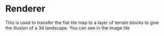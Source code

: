 # Renderer
This is used to transfer the flat tile map to a layer of terrain blocks to give the illusion of a 3d landscape. 
You can see in the image tile
